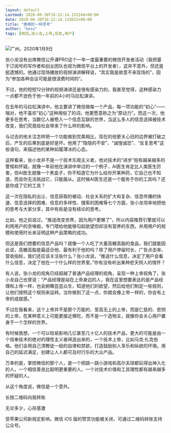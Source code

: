 ```yaml
---
layout: default
Lastmod: 2020-06-30T16:22:14.133244+00:00
date: 2020-06-30T16:22:14.133015+00:00
title: "像佛陀一样思考"
author: "keso"
tags: [微信,张小龙,上帝,信息,用户]
---
```


![](https://images.weserv.nl/?url=https%3A//mmbiz.qpic.cn/mmbiz_jpg/QibZkicOdq7NMDZudgUkLK91vZibBfAiamH0c8PxzT0zHVicNwoCTqmzznbSM1f7MuFbKEpNL0Y1dHqeZQbO2graE9w/640%3Fwx_fmt%3Djpeg)广州。2020年1月9日

张小龙没有出席微信公开课PRO这个一年一度最重要的微信开发者活动（我把基于订阅号的写作者和创业团队也视为微信平台上的开发者），这并不意外，但还是挺遗憾的。他通过现场播放的视频演讲解释说，“其实我是故意不来现场的”，因为“参加各种会议可能是很浪费时间的”。

不过，他的短短12分钟的视频演讲还是很有感染力的，我甚至觉得，这种感染力一点都不逊色于他一年前的4小时马拉松演讲。

在去年的马拉松演讲中，他主要讲了微信做每一个产品、每一项功能的“初心”——哦对，他不喜欢“初心”这种用俗了的词，他更愿意称之为“原动力”。而这一次，他更多在思考，当数亿人被卷入一个信息互联的世界，当这么多人的信息选择被技术改变，我们究竟给社会带来了什么样的影响。

与过去的他关注怎样把一个功能做到完美相比，现在的他更关心旧的边界被打破之后，产生的后果到底是好是坏。他用了“隐隐的不安”、“诚惶诚恐”、“反复思考”这些语句，来描述他的某种如履薄冰的心态。

这样看来，张小龙并不是一个技术乐观主义者，他对技术的“进步”抱有越来越多的警惕和怀疑。就像一年前他在演讲中举过的一个例子，AI医生肯定比人类医生厉害，但AI医生就像一个黑盒子，你不知道它为什么给你开某种药，它自己也不知道，而且你无法挑战它，只能服从。这时候AI医生还是一个服务于你的工具吗？还是你成了它的工具？

这一次在隐私的出让、信息获取的被动、社会关系的扩大和复杂、信息传播的快速、信息选择的困难、信息的多样性、搜索的困难等七个方面，张小龙坦率地把他的思考与大家分享，其中有些是没有结论的思考。

比如，他之前说过，“推送改变世界，因为用户更懒了”，所以内容推荐引擎就可以利用用户的贪嗔痴，专门喂给他能够勾起欲望但却没有营养的东西，并用用户的规模和使用时长来证明这种产品策略的成功。

但这是我们想要的信息产品吗？就像一个人吃了大量高糖高脂的食品，我们就能因此说，高糖高脂是最适合他、最有利于他的吗？除了用户停留时长、广告点击率、营收指标，我们还应该关注些什么？张小龙说，“推送什么信息，决定了用户会看什么信息，决定了他在一个什么样的世界里。”你有没有听出某种悲天悯人的情怀？

有人说，张小龙的视角已经超越了普通产品经理的视角，呈现一种上帝视角了。张小龙自己也曾说：“产品经理是站在上帝身边的人，我在这里想要表达的是产品经理和上帝一样，也会俯瞰芸芸众生，知道他们的欲望，然后给他们制定一些规则，让他们按照这个规则来运转。当你做到了这一点，你就会像上帝一样的，你会有上帝的成就感。”

不过在我看来，这个上帝并不是那个万能的、至高无上的上帝，而是仁慈的、悲悯的上帝，在某种意义上可能更接近佛陀，而不是一个造物主，就像你会关心用户置身于一个怎样的世界。

有时候我想，一个可以轻易影响几亿甚至几十亿人的技术产品，更大的可能是由一个信奉技术的绝对的理性主义者缔造出来的，一个技术上帝，比如马克·扎克伯格。他们会用自己清教徒一般的自律和禁欲，打造鼓励别人享乐和纵欲的环境。用自己的延迟满足，创建让人人都可及时行乐的大众产品。

万幸的是，掌控微信的那个人，是一个把跳一跳小游戏和高尔夫球都玩得出神入化的人，一个相信善良比聪明更重要的人，一个对技术价值和工具理性都有越来越多的怀疑的人。

从这个角度说，微信是一个意外。

长按二维码向我转账

无论多少，心存感激

受苹果公司新规定影响，微信 iOS 版的赞赏功能被关闭，可通过二维码转账支持公众号。

